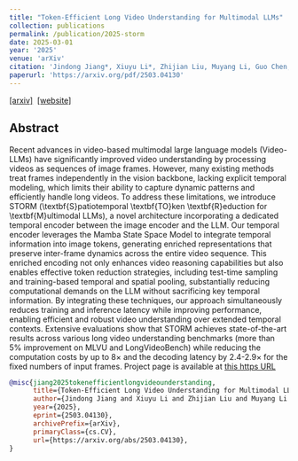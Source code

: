 ```yaml
---
title: "Token-Efficient Long Video Understanding for Multimodal LLMs"
collection: publications
permalink: /publication/2025-storm
date: 2025-03-01
year: '2025'
venue: 'arXiv'
citation: 'Jindong Jiang*, Xiuyu Li*, Zhijian Liu, Muyang Li, Guo Chen, Zhiqi Li, De-An Huang, Guilin Liu, Zhiding Yu, Kurt Keutzer, Sungjin Ahn, Jan Kautz, Hongxu Yin, Yao Lu, Song Han, <b>Wonmin Byeon</b> <b>|</b> <i> arXiv </i> '
paperurl: 'https://arxiv.org/pdf/2503.04130'
---
```

[[arxiv]](https://arxiv.org/abs/2503.04130)&nbsp;
[[website]](https://research.nvidia.com/labs/lpr/storm/)&nbsp;


## Abstract
Recent advances in video-based multimodal large language models (Video-LLMs) have significantly improved video understanding by processing videos as sequences of image frames. However, many existing methods treat frames independently in the vision backbone, lacking explicit temporal modeling, which limits their ability to capture dynamic patterns and efficiently handle long videos. To address these limitations, we introduce STORM (\textbf{S}patiotemporal \textbf{TO}ken \textbf{R}eduction for \textbf{M}ultimodal LLMs), a novel architecture incorporating a dedicated temporal encoder between the image encoder and the LLM. Our temporal encoder leverages the Mamba State Space Model to integrate temporal information into image tokens, generating enriched representations that preserve inter-frame dynamics across the entire video sequence. This enriched encoding not only enhances video reasoning capabilities but also enables effective token reduction strategies, including test-time sampling and training-based temporal and spatial pooling, substantially reducing computational demands on the LLM without sacrificing key temporal information. By integrating these techniques, our approach simultaneously reduces training and inference latency while improving performance, enabling efficient and robust video understanding over extended temporal contexts. Extensive evaluations show that STORM achieves state-of-the-art results across various long video understanding benchmarks (more than 5\% improvement on MLVU and LongVideoBench) while reducing the computation costs by up to 8× and the decoding latency by 2.4-2.9× for the fixed numbers of input frames. Project page is available at [this https URL](https://research.nvidia.com/labs/lpr/storm/)

```bib
@misc{jiang2025tokenefficientlongvideounderstanding,
      title={Token-Efficient Long Video Understanding for Multimodal LLMs}, 
      author={Jindong Jiang and Xiuyu Li and Zhijian Liu and Muyang Li and Guo Chen and Zhiqi Li and De-An Huang and Guilin Liu and Zhiding Yu and Kurt Keutzer and Sungjin Ahn and Jan Kautz and Hongxu Yin and Yao Lu and Song Han and Wonmin Byeon},
      year={2025},
      eprint={2503.04130},
      archivePrefix={arXiv},
      primaryClass={cs.CV},
      url={https://arxiv.org/abs/2503.04130}, 
}
```

